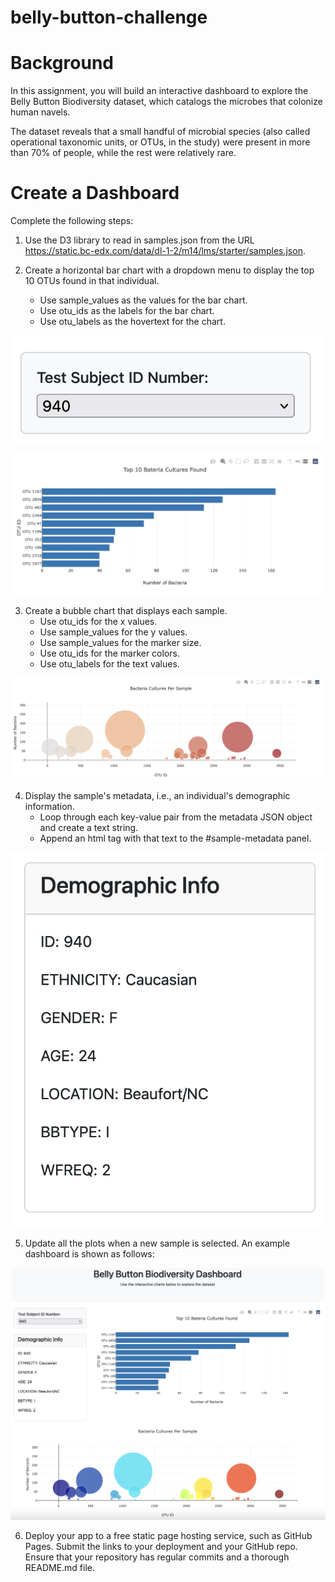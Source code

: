 # belly-button-challenge

# Background

In this assignment, you will build an interactive dashboard to explore the Belly Button Biodiversity dataset, which catalogs the microbes that colonize human navels.

The dataset reveals that a small handful of microbial species (also called operational taxonomic units, or OTUs, in the study) were present in more than 70% of people, while the rest were relatively rare.

# Create a Dashboard
Complete the following steps:

1. Use the D3 library to read in samples.json from the URL https://static.bc-edx.com/data/dl-1-2/m14/lms/starter/samples.json.

2. Create a horizontal bar chart with a dropdown menu to display the top 10 OTUs found in that individual.
    - Use sample_values as the values for the bar chart.
    - Use otu_ids as the labels for the bar chart.
    - Use otu_labels as the hovertext for the chart.

![](images/image1.png)

![](images/image2.png)

3. Create a bubble chart that displays each sample.
    - Use otu_ids for the x values.
    - Use sample_values for the y values.
    - Use sample_values for the marker size.
    - Use otu_ids for the marker colors.
    - Use otu_labels for the text values.

![](images/image3.png)  

4. Display the sample's metadata, i.e., an individual's demographic information.
    - Loop through each key-value pair from the metadata JSON object and create a text string.
    - Append an html tag with that text to the #sample-metadata panel.

![](images/image4.png)  

5. Update all the plots when a new sample is selected. An example dashboard is shown as follows:

![](images/image5.png)

6. Deploy your app to a free static page hosting service, such as GitHub Pages. Submit the links to your deployment and your GitHub repo. Ensure that your repository has regular commits and a thorough README.md file.